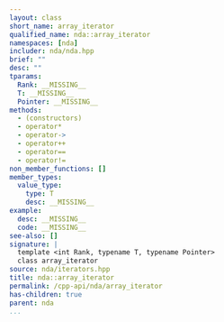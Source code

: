 ```yaml
---
layout: class
short_name: array_iterator
qualified_name: nda::array_iterator
namespaces: [nda]
includer: nda/nda.hpp
brief: ""
desc: ""
tparams:
  Rank: __MISSING__
  T: __MISSING__
  Pointer: __MISSING__
methods:
  - (constructors)
  - operator*
  - operator->
  - operator++
  - operator==
  - operator!=
non_member_functions: []
member_types:
  value_type:
    type: T
    desc: __MISSING__
example:
  desc: __MISSING__
  code: __MISSING__
see-also: []
signature: |
  template <int Rank, typename T, typename Pointer>
  class array_iterator
source: nda/iterators.hpp
title: nda::array_iterator
permalink: /cpp-api/nda/array_iterator
has-children: true
parent: nda
...
```


